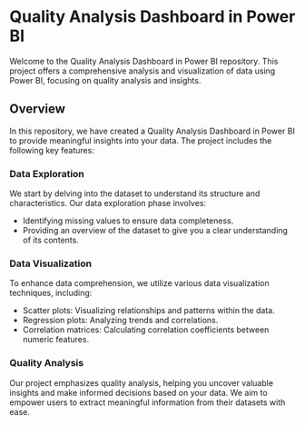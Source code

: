 # Quality Analysis Dashboard in Power BI

Welcome to the Quality Analysis Dashboard in Power BI repository. This project offers a comprehensive analysis and visualization of data using Power BI, focusing on quality analysis and insights. 

## Overview

In this repository, we have created a Quality Analysis Dashboard in Power BI to provide meaningful insights into your data. The project includes the following key features:

### Data Exploration

We start by delving into the dataset to understand its structure and characteristics. Our data exploration phase involves:

- Identifying missing values to ensure data completeness.
- Providing an overview of the dataset to give you a clear understanding of its contents.

### Data Visualization

To enhance data comprehension, we utilize various data visualization techniques, including:

- Scatter plots: Visualizing relationships and patterns within the data.
- Regression plots: Analyzing trends and correlations.
- Correlation matrices: Calculating correlation coefficients between numeric features.

### Quality Analysis

Our project emphasizes quality analysis, helping you uncover valuable insights and make informed decisions based on your data. We aim to empower users to extract meaningful information from their datasets with ease.







